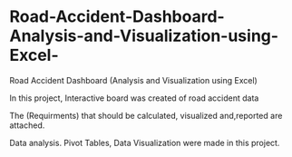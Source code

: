 # Road-Accident-Dashboard-Analysis-and-Visualization-using-Excel-
Road Accident Dashboard (Analysis and Visualization using Excel)

In this project, Interactive board was created of road accident data 

The (Requirments) that should be calculated, visualized and,reported are attached.

Data analysis. Pivot Tables, Data Visualization were made in this project.


